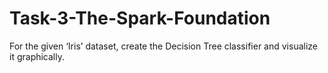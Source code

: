 # Task-3-The-Spark-Foundation
For the given ‘Iris’ dataset, create the Decision Tree classifier and visualize it graphically.
